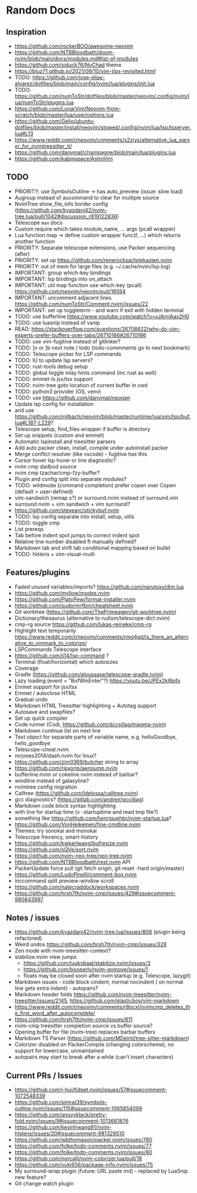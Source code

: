 # Random Docs

## Inspiration

- https://github.com/rockerBOO/awesome-neovim
- https://github.com/NTBBloodbath/doom-nvim/blob/main/docs/modules.md#list-of-modules
- https://github.com/siduck76/NvChad theme
- https://bluz71.github.io/2021/09/10/vim-tips-revisited.html
- TODO: https://github.com/jose-elias-alvarez/dotfiles/blob/main/config/nvim/lua/plugins/init.lua
- TODO: https://github.com/numToStr/dotfiles/blob/master/neovim/.config/nvim/lua/numToStr/plugins.lua
- https://github.com/LunarVim/Neovim-from-scratch/blob/master/lua/user/options.lua
- https://github.com/Gelio/ubuntu-dotfiles/blob/master/install/neovim/stowed/.config/nvim/lua/lsp/tsserver.lua#L13
- https://www.reddit.com/r/neovim/comments/s2ziys/alternative_lua_parser_for_nvimtreesitter_it/
- https://github.com/danymat/champagne/blob/main/lua/plugins.lua
- https://github.com/kabinspace/AstroVim

## TODO

- PRIORITY: use SymbolsOutline -> has auto_preview (issue: slow load)
- Augroup instead of aucommand to clear for multiple source
- NvimTree show_file_info border config (https://github.com/kyazdani42/nvim-tree.lua/pull/1042#discussion_r819122836)
- Telescope `man` docs
- Custom require which takes module_name, ... args (pcall wrapper)
- Lua function map -> define custom wrapper func(f, ...) which returns another function
- PRIORITY: Separate telescope extensions, use Packer sequencing (after)
- PRIORITY: set up https://github.com/renerocksai/telekasten.nvim
- PRIORITY: out of mem for large files (e.g. ~/.cache/nvim/lsp.log)
- IMPORTANT: group which-key bindings
- IMPORTANT: lsp bindings into on_attach
- IMPORTANT: util map function use which-key (pcall) https://github.com/neovim/neovim/pull/16594
- IMPORTANT: uncomment adjacent lines https://github.com/numToStr/Comment.nvim/issues/22
- IMPORTANT: set up toggleterm - and warn if exit with hidden terminal
- TODO: use bufferline https://www.youtube.com/watch?v=vJAmjAax2H0
- TODO: use luasnip instead of vsnip
- READ: https://stackoverflow.com/questions/26708822/why-do-vim-experts-prefer-buffers-over-tabs/26710166#26710166
- TODO: use vim-fugitive instead of gitlinker?
- TODO: ]n or ]b next note / todo (todo-commments go to next bookmark)
- TODO: Telescope picker for LSP commands
- TODO: <space>lU to update lsp servers?
- TODO: rust-tools debug setup
- TODO: global toggle inlay hints command (inc rust as well)
- TODO: emmet-ls jsx/tsx support
- TODO: nvim-tree goto location of current buffer in cwd
- TODO: python3 provider (OS, venv)
- TODO: use https://github.com/danymat/neogen
- Update lsp config for installation
- and use https://github.com/mjlbach/neovim/blob/master/runtime/lua/vim/lsp/buf.lua#L187-L229?
- Telescope setup, find_files wrapper if buffer is directory
- Set up snippets (custom and emmet)
- Automatic lspinstall and treesitter parsers
- Add auto packer clean, install, compile under autoinstall packer
- Merge conflict resolver (like vscode) - fugitive has this
- Cursor hover lsp hover or line diagnostic?
- nvim cmp dadbod source
- nvim cmp tzachar/cmp-fzy-buffer?
- Plugin and config split into separate modules?
- TODO: wildmode (command completion) prefer copen over Copen (default > user-defined)
- vim-sandwich (remap s?) or surround.nvim instead of surround.vim
- surround nvim = vim sandwich + vim surround?
- https://github.com/stevearc/stickybuf.nvim
- TODO: lsp config separate into install, setup, utils
- TODO: toggle cmp
- List prereqs
- Tab before indent spot jumps to correct indent spot
- Relative line number disabled ft manually defined?
- Markdown tab and shift tab conditional mapping based on bullet
- TODO: hlslens + vim-visual-multi

## Features/plugins

- Faded unused variables/imports? https://github.com/narutoxy/dim.lua
- https://github.com/mvllow/modes.nvim
- https://github.com/PlatyPew/format-installer.nvim
- https://github.com/sudormrfbin/cheatsheet.nvim
- Git worktree (https://github.com/ThePrimeagen/git-worktree.nvim)
- Dictionary/thesaurus (alternative to rudism/telescope-dict.nvim)
- cmp-rg source https://github.com/lukas-reineke/cmp-rg
- Highlight text temporarily https://www.reddit.com/r/neovim/comments/rmq4gd/is_there_an_alternative_to_vimmark_to_colorize/
- LSPCommands Telescope interface
- https://github.com/ii14/lsp-command ?
- Terminal (float/horizontal) which autosizes
- Coverage
- Gradle (https://github.com/aloussase/telescope-gradle.nvim)
- Lazy loading (event = "BufWinEnter"?) https://youtu.be/JPEx2kI6pfo
- Emmet support for jsx/tsx
- Emmet / autoclose HTML
- Gradual undo
- Markdown HTML Treesitter highlighting + Autotag support
- Autosave and swapfiles?
- Set up quick compiler
- Code runner (Codi, https://github.com/dccsillag/magma-nvim)
- Markdown continue list on next line
- Text object for separate parts of variable name, e.g. helloGoodbye, hello_goodbye
- Telescope-cheat.nvim
- mrjones2014/dash.nvim for linux?
- https://github.com/zim0369/butcher string to array
- https://github.com/ripxorip/aerojump.nvim
- bufferline.nvim or cokeline.nvim instead of barbar?
- windline instead of galaxyline?
- nvimtree config migration
- Calltree (https://github.com/ldelossa/calltree.nvim)
- gcc diagnostics? (https://gitlab.com/andrejr/gccdiag)
- Markdown code block syntax highlighting
- with line for startup time (v -startuptime and read tmp file?)
- something like https://github.com/henriquehbr/nvim-startup.lua?
- https://github.com/VonHeikemen/fine-cmdline.nvim
- Themes: try sonokai and monokai
- Telescope frecency, smart-history
- https://github.com/kwkarlwang/bufresize.nvim
- https://github.com/sQVe/sort.nvim
- https://github.com/nvim-neo-tree/neo-tree.nvim
- https://github.com/NTBBloodbath/rest.nvim API
- PackerUpdate force pull (git fetch origin, git reset -hard origin/master)
- https://github.com/LudoPinelli/comment-box.nvim
- inccommand split preview-window scroll
- https://github.com/natecraddock/workspaces.nvim
- https://github.com/hrsh7th/nvim-cmp/issues/429#issuecomment-980843997

## Notes / issues

- https://github.com/kyazdani42/nvim-tree.lua/issues/806 (plugin being refactored)
- Weird undos https://github.com/hrsh7th/nvim-cmp/issues/328
- Zen mode with nvim-treesitter-context?
- stabilize.nvim view jumps
  - https://github.com/luukvbaal/stabilize.nvim/issues/3
  - https://github.com/booperlv/nvim-gomove/issues/1
  - floats may be closed soon after nvim startup (e.g. Telescope, lazygit)
- Markdown issues - code block cindent, normal nocindent (<CR> on normal line gets extra indent) - autopairs?
- Markdown header folds https://github.com/nvim-treesitter/nvim-treesitter/issues/2145, https://github.com/plasticboy/vim-markdown
- https://www.reddit.com/r/neovim/comments/r8qcxl/nvimcmp_deletes_the_first_word_after_autocomplete/
- https://github.com/hrsh7th/nvim-cmp/issues/611
- nvim-cmp treesitter completion source vs buffer source?
- Opening buffer for file (nvim-tree) replaces barbar buffers
- Markdown TS Parser (https://github.com/MDeiml/tree-sitter-markdown)
- Colorizer disabled on PackerCompile (changing colorscheme), no support for lowercase, unmaintained
- autopairs may start to break after a while (can't insert characters)

## Current PRs / Issues

- https://github.com/j-hui/fidget.nvim/issues/57#issuecomment-1072548339
- https://github.com/simrat39/symbols-outline.nvim/issues/115#issuecomment-1065854099
- https://github.com/anuvyklack/pretty-fold.nvim/issues/9#issuecomment-1013661876
- https://github.com/kevinhwang91/nvim-hlslens/issues/20#issuecomment-981329510
- https://github.com/wbthomason/packer.nvim/issues/760
- https://github.com/folke/todo-comments.nvim/issues/77
- https://github.com/folke/todo-comments.nvim/issues/80
- https://github.com/norcalli/nvim-colorizer.lua/pull/18
- https://github.com/vuki656/package-info.nvim/issues/75
- My surround-wrap plugin (future: URL paste md) - replaced by LuaSnip new feature?
- Git change watch plugin
